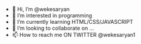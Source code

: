 - 👋 Hi, I’m @wekesaryan
- 👀 I’m interested in programming
- 🌱 I’m currently learning HTML/CSS/JAVASCRIPT
- 💞️ I’m looking to collaborate on ...
- 📫 How to reach me ON TWITTER @wekesaryan1

<!---
wekesaryan/wekesaryan is a ✨ special ✨ repository because its `README.md` (this file) appears on your GitHub profile.
You can click the Preview link to take a look at your changes.
--->
